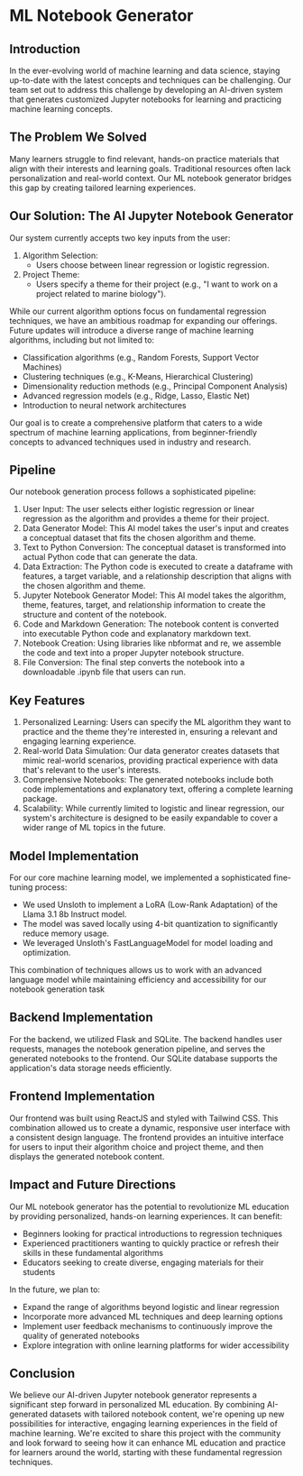 # **ML Notebook Generator**

## **Introduction**

In the ever-evolving world of machine learning and data science, staying up-to-date with the latest concepts and techniques can be challenging. Our team set out to address this challenge by developing an AI-driven system that generates customized Jupyter notebooks for learning and practicing machine learning concepts.

## **The Problem We Solved**

Many learners struggle to find relevant, hands-on practice materials that align with their interests and learning goals. Traditional resources often lack personalization and real-world context. Our ML notebook generator bridges this gap by creating tailored learning experiences.

## **Our Solution: The AI Jupyter Notebook Generator**

Our system currently accepts two key inputs from the user:

1. Algorithm Selection:  
   * Users choose between linear regression or logistic regression.  
2. Project Theme:  
   * Users specify a theme for their project (e.g., "I want to work on a project related to marine biology").

While our current algorithm options focus on fundamental regression techniques, we have an ambitious roadmap for expanding our offerings. Future updates will introduce a diverse range of machine learning algorithms, including but not limited to:

* Classification algorithms (e.g., Random Forests, Support Vector Machines)  
* Clustering techniques (e.g., K-Means, Hierarchical Clustering)  
* Dimensionality reduction methods (e.g., Principal Component Analysis)  
* Advanced regression models (e.g., Ridge, Lasso, Elastic Net)  
* Introduction to neural network architectures

Our goal is to create a comprehensive platform that caters to a wide spectrum of machine learning applications, from beginner-friendly concepts to advanced techniques used in industry and research.

## **Pipeline**

Our notebook generation process follows a sophisticated pipeline:

1. User Input: The user selects either logistic regression or linear regression as the algorithm and provides a theme for their project.  
2. Data Generator Model: This AI model takes the user's input and creates a conceptual dataset that fits the chosen algorithm and theme.  
3. Text to Python Conversion: The conceptual dataset is transformed into actual Python code that can generate the data.  
4. Data Extraction: The Python code is executed to create a dataframe with features, a target variable, and a relationship description that aligns with the chosen algorithm and theme.  
5. Jupyter Notebook Generator Model: This AI model takes the algorithm, theme, features, target, and relationship information to create the structure and content of the notebook.  
6. Code and Markdown Generation: The notebook content is converted into executable Python code and explanatory markdown text.  
7. Notebook Creation: Using libraries like nbformat and re, we assemble the code and text into a proper Jupyter notebook structure.  
8. File Conversion: The final step converts the notebook into a downloadable .ipynb file that users can run.

## **Key Features**

1. Personalized Learning: Users can specify the ML algorithm they want to practice and the theme they're interested in, ensuring a relevant and engaging learning experience.  
2. Real-world Data Simulation: Our data generator creates datasets that mimic real-world scenarios, providing practical experience with data that's relevant to the user's interests.  
3. Comprehensive Notebooks: The generated notebooks include both code implementations and explanatory text, offering a complete learning package.  
4. Scalability: While currently limited to logistic and linear regression, our system's architecture is designed to be easily expandable to cover a wider range of ML topics in the future.

## **Model Implementation**

For our core machine learning model, we implemented a sophisticated fine-tuning process:

* We used Unsloth to implement a LoRA (Low-Rank Adaptation) of the Llama 3.1 8b Instruct model.   
* The model was saved locally using 4-bit quantization to significantly reduce memory usage.  
* We leveraged Unsloth's FastLanguageModel for model loading and optimization.

This combination of techniques allows us to work with an advanced language model while maintaining efficiency and accessibility for our notebook generation task

## **Backend Implementation**

For the backend, we utilized Flask and SQLite. The backend handles user requests, manages the notebook generation pipeline, and serves the generated notebooks to the frontend. Our SQLite database supports the application's data storage needs efficiently.

## **Frontend Implementation**

Our frontend was built using ReactJS and styled with Tailwind CSS. This combination allowed us to create a dynamic, responsive user interface with a consistent design language. The frontend provides an intuitive interface for users to input their algorithm choice and project theme, and then displays the generated notebook content.

## **Impact and Future Directions**

Our ML notebook generator has the potential to revolutionize ML education by providing personalized, hands-on learning experiences. It can benefit:

* Beginners looking for practical introductions to regression techniques  
* Experienced practitioners wanting to quickly practice or refresh their skills in these fundamental algorithms  
* Educators seeking to create diverse, engaging materials for their students

In the future, we plan to:

* Expand the range of algorithms beyond logistic and linear regression  
* Incorporate more advanced ML techniques and deep learning options  
* Implement user feedback mechanisms to continuously improve the quality of generated notebooks  
* Explore integration with online learning platforms for wider accessibility

## **Conclusion**

We believe our AI-driven Jupyter notebook generator represents a significant step forward in personalized ML education. By combining AI-generated datasets with tailored notebook content, we're opening up new possibilities for interactive, engaging learning experiences in the field of machine learning. We're excited to share this project with the community and look forward to seeing how it can enhance ML education and practice for learners around the world, starting with these fundamental regression techniques.
